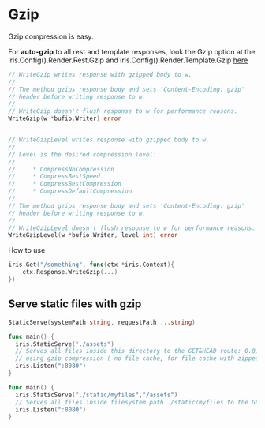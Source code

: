 # Gzip

Gzip compression is easy.


For **auto-gzip** to all rest and template responses, look the Gzip option at the iris.Config().Render.Rest.Gzip and iris.Config().Render.Template.Gzip [here](render.md)

```go
// WriteGzip writes response with gzipped body to w.
//
// The method gzips response body and sets 'Content-Encoding: gzip'
// header before writing response to w.
//
// WriteGzip doesn't flush response to w for performance reasons.
WriteGzip(w *bufio.Writer) error 


// WriteGzipLevel writes response with gzipped body to w.
//
// Level is the desired compression level:
//
//     * CompressNoCompression
//     * CompressBestSpeed
//     * CompressBestCompression
//     * CompressDefaultCompression
//
// The method gzips response body and sets 'Content-Encoding: gzip'
// header before writing response to w.
//
// WriteGzipLevel doesn't flush response to w for performance reasons.
WriteGzipLevel(w *bufio.Writer, level int) error
```

How to use
```go
iris.Get("/something", func(ctx *iris.Context){
    ctx.Response.WriteGzip(...) 
})

```

## Serve static files with gzip

```go
StaticServe(systemPath string, requestPath ...string)
```
```go
func main() {
  iris.StaticServe("./assets")
  // Serves all files inside this directory to the GET&HEAD route: 0.0.0.0:8080/assets
  // using gzip compression ( no file cache, for file cache with zipped files use the StaticFS)
  iris.Listen(":8080")
}

```

```go
func main() {
  iris.StaticServe("./static/myfiles","/assets")
  // Serves all files inside filesystem path ./static/myfiles to the GET&HEAD route: 0.0.0.0:8080/assets
  iris.Listen(":8080")
}

```